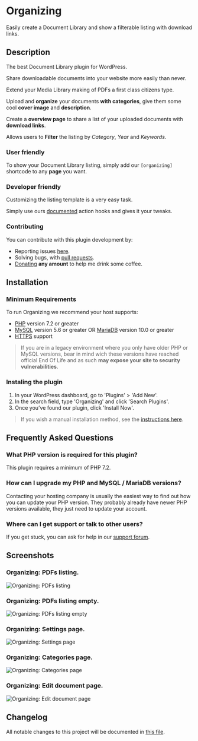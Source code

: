 # Organizing

Easily create a Document Library and show a filterable listing with download links.

## Description

The best Document Library plugin for WordPress.

Share downloadable documents into your website more easily than never.

Extend your Media Library making of PDFs a first class citizens type.

Upload and **organize** your documents **with categories**, give them some cool **cover image** and **description**.

Create a **overview page** to share a list of your uploaded documents with **download links**.

Allows users to **Filter** the listing by *Category*, *Year* and *Keywords*.

### User friendly

To show your Document Library listing, simply add our `[organizing]` shortcode to any **page** you want.

### Developer friendly

Customizing the listing template is a very easy task. 

Simply use ours [documented](https://github.com/HenriqueSilverio/organizing/wiki) action hooks and gives it your tweaks.

### Contributing

You can contribute with this plugin development by:

- Reporting issues [here](https://github.com/HenriqueSilverio/organizing/issues).
- Solving bugs, with [pull requests](https://github.com/HenriqueSilverio/organizing/pulls).
- [Donating](https://pag.ae/bhdkncn) **any amount** to help me drink some coffee.

## Installation

### Minimum Requirements

To run Organizing we recommend your host supports:

- [PHP](http://www.php.net) version 7.2 or greater
- [MySQL](http://www.mysql.com) version 5.6 or greater OR [MariaDB](https://mariadb.org) version 10.0 or greater
- [HTTPS](https://wordpress.org/news/2016/12/moving-toward-ssl) support

> If you are in a legacy environment where you only have older PHP or MySQL versions, bear in mind wich these versions have reached official End Of Life and as such **may expose your site to security vulnerabilities**.

### Instaling the plugin

1. In your WordPress dashboard, go to 'Plugins' > 'Add New'.
1. In the search field, type 'Organizing' and click 'Search Plugins'.
1. Once you’ve found our plugin, click 'Install Now'.

> If you wish a manual installation method, see the [instructions here](https://codex.wordpress.org/Managing_Plugins#Manual_Plugin_Installation). 

## Frequently Asked Questions

### What PHP version is required for this plugin?

This plugin requires a minimum of PHP 7.2.

### How can I upgrade my PHP and MySQL / MariaDB versions?

Contacting your hosting company is usually the easiest way to find out how you can update your PHP version. They probably already have newer PHP versions available, they just need to update your account.

### Where can I get support or talk to other users?

If you get stuck, you can ask for help in our [support forum](https://wordpress.org/support/plugin/organizing).

## Screenshots

### Organizing: PDFs listing.

![Organizing: PDFs listing](organizing/assets/screenshot-1.png)

### Organizing: PDFs listing empty.

![Organizing: PDFs listing empty](organizing/assets/screenshot-2.png)

### Organizing: Settings page.

![Organizing: Settings page](organizing/assets/screenshot-3.png)

### Organizing: Categories page.

![Organizing: Categories page](organizing/assets/screenshot-4.png)

### Organizing: Edit document page.

![Organizing: Edit document page](organizing/assets/screenshot-5.png)

## Changelog

All notable changes to this project will be documented in [this file](CHANGELOG.md).
